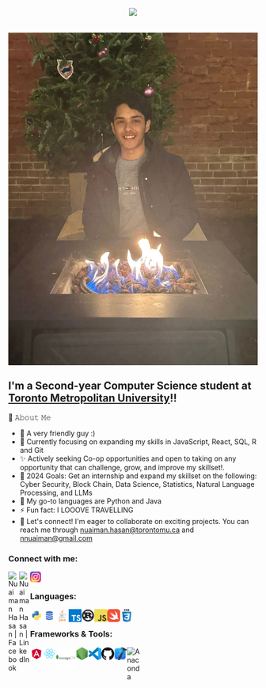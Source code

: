 <p align="center">
  <b><img src="https://readme-typing-svg.herokuapp.com?font=Raleway&color=00A8FF&size=30&center=true&vCenter=true&lines=Hello+there%2C+I'm+Nuaiman."></b>
</p>
<br>
<div align="center">
  <img src="Nuaiman.jpg" align="center"/>
</div>


## I'm a Second-year Computer Science student at [Toronto Metropolitan University](https://www.torontomu.ca)!!
 

📖 𝙰𝚋𝚘𝚞𝚝 𝙼𝚎
- 💬 A very friendly guy :)
- 🌱 Currently focusing on expanding my skills in JavaScript, React, SQL, R and Git
- ✨ Actively seeking Co-op opportunities and open to taking on any opportunity that can challenge, grow, and improve my skillset!.
- 🥅 2024 Goals: Get an internship and expand my skillset on the following: Cyber Security, Block Chain, Data Science, Statistics, Natural Language Processing, and LLMs
- 💪 My go-to languages are Python and Java
- ⚡️ Fun fact: I LOOOVE TRAVELLING
- 👯 Let's connect! I'm eager to collaborate on exciting projects. You can reach me through nuaiman.hasan@torontomu.ca and nnuaiman@gmail.com


### Connect with me:

[<img align="left" alt="Nuaiman Hasan | Facebook" width="22px" src="http://i.imgur.com/P3YfQoD.png" />][Facebook]
[<img align="left" alt="Nuaiman Hasan | LinkedIn" width="22px" src="https://cdn.jsdelivr.net/npm/simple-icons@v3/icons/linkedin.svg" />][linkedin]
[<img align="left" alt="Nuaiman Hasan | Instagram" width="22px" src="https://raw.githubusercontent.com/github/explore/06c46459e7947c8a25f72798af696d66e202ac39/topics/instagram/instagram.png" />][instagram]




<br />

### Languages:

<img align="left" alt="Python" width="26px" src="https://raw.githubusercontent.com/github/explore/80688e429a7d4ef2fca1e82350fe8e3517d3494d/topics/python/python.png" />

<img align="left" alt="SQL" width="26px" src="https://raw.githubusercontent.com/github/explore/ecafd74ee977bc5f312cb476f3ba8054ce232f0e/topics/sql/sql.png" />


<img align="left" alt="Java" width="26px" src="https://raw.githubusercontent.com/github/explore/80688e429a7d4ef2fca1e82350fe8e3517d3494d/topics/java/java.png" />

<img align="left" alt="TypeScript" width="26px" src="https://raw.githubusercontent.com/github/explore/ecafd74ee977bc5f312cb476f3ba8054ce232f0e/topics/typescript/typescript.png" />


<img align="left" alt="Rust" width="26px" src="https://raw.githubusercontent.com/github/explore/ecafd74ee977bc5f312cb476f3ba8054ce232f0e/topics/rust/rust.png" />

<img align="left" alt="JavaScript" width="26px" src="https://raw.githubusercontent.com/github/explore/ecafd74ee977bc5f312cb476f3ba8054ce232f0e/topics/javascript/javascript.png" />

<img align="left" alt="Swift" width="26px" src="https://raw.githubusercontent.com/github/explore/80688e429a7d4ef2fca1e82350fe8e3517d3494d/topics/swift/swift.png" />

<img align="left" alt="CSS" width="26px" src="https://raw.githubusercontent.com/github/explore/ecafd74ee977bc5f312cb476f3ba8054ce232f0e/topics/css/css.png" />

<br />

### Frameworks & Tools: 

<img align="left" alt="Angular" width="26px" src="https://raw.githubusercontent.com/github/explore/ecafd74ee977bc5f312cb476f3ba8054ce232f0e/topics/angular/angular.png" />

<img align="left" alt="React" width="26px" src="https://raw.githubusercontent.com/github/explore/cebd63002168a05a6a642f309227eefeccd92950/topics/react/react.png" />

[<img align="left" alt="MongoDB" width="40px" src="https://raw.githubusercontent.com/github/explore/master/topics/mongodb/mongodb.png" />](https://www.mongodb.com)

[<img align="left" alt="Node.js" width="26px" src="https://raw.githubusercontent.com/github/explore/master/topics/nodejs/nodejs.png" />](https://nodejs.org)

<img align="left" alt="Visual Studio Code" width="26px" src="https://raw.githubusercontent.com/github/explore/80688e429a7d4ef2fca1e82350fe8e3517d3494d/topics/visual-studio-code/visual-studio-code.png" />

<img align="left" alt="GitHub" width="26px" src="https://raw.githubusercontent.com/github/explore/78df643247d429f6cc873026c0622819ad797942/topics/github/github.png" />

<img align="left" alt="Xcode" width="26px" src="https://raw.githubusercontent.com/github/explore/530398b5c9b0fd57127e2564bd664575f02f52e4/topics/xcode/xcode.png" />

[<img align="left" alt="Anaconda" width="26px" src="https://cdn.jsdelivr.net/npm/simple-icons@3.6.0/icons/anaconda.svg" />](https://www.anaconda.com)


[mail]: nuaiman.hasan@torontomu.ca
[instagram]:https://www.instagram.com/nnnuaimannn/
[linkedin]:https://www.linkedin.com/in/mohammad-nuaiman-hasan-baa0b0154/
[Facebook]:https://www.facebook.com/mohammad.nuaiman/
